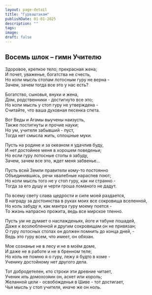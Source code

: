 ```yaml
---
layout: page-detail
title: "Гурваштакам"
publishDate: 01-01-2025
description: ""
tags:
image:
draft: false
---
```


## Восемь шлок – гимн Учителю

  
 Здоровое, крепкое тело; прекрасная жена;   
 И почет, уваженье, богатства не счесть,   
 Но коли мысль стопам лотосным гуру не верна -   
 Зачем, зачем тогда все это у нас есть?

 Богатство, сыновья, внуки и жена,   
 Дом, родственники - достигнуто все это;   
 Но коли мысль у стоп гуру не утверждена -   
 Считайте, что ваша духовная песенка спета.

 Вот Веды и Агамы выучены наизусть,   
 Также постигнуты и прочие науки;   
 Но ум, учителя забывший - пуст,   
 Тогда нет смысла жить, сплошные муки.

 Пусть на родине и за океаном я удачлив буду,   
 И нет достойнее меня в хорошем поведеньи;   
 Но если гуру лотосные стопы я забуду,   
 Зачем, зачем все это, ждет меня забвенье...

 Пусть всей Земли правители кому-то постоянно   
 Объединившись, речи хвалебные нараспев поют;   
 Но коли мысль того не у стоп гуру, как ни странно -   
 Тогда за его душу и черти гроша ломаного не дадут.

 По всему свету слава щедрости и силе моей раздается,   
 В награду за достоинства в руках моих все сокровища вселенной,   
 Но коль забуду я, как мантра гуру моему поется -   
 То жизнь напрасно прожита, ведь все мирское тленно.

 Пусть ум не думает о наслажденьях, йоге и табуне лошадей,   
 Даже к возлюбленной и другим сокровищам он не привязан;   
 О гуру лотосных стопах он должен помнить до конца дней, -   
 Ведь это гуру всем, что имеет, он обязан.

 Мое сознанье не в лесу и не в моём доме,   
 И даже не в работе и не в бренном теле;   
 Но коль не помню я о гуру, лежу я будто в коме -   
 Ученику достойному нет другого дела.

 Тот добродетелен, кто строки эти древние читает,  
 Ученик иль домохозяин он, аскет или король;   
 Желанной цели - освобожденья в Шиве - тот достигает,   
 Чья мысль у стоп учителя, иначе же он ноль.
